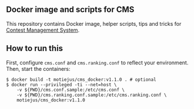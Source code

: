 Docker image and scripts for CMS
--------------------------------

This repository contains Docker image, helper scripts, tips and tricks for
[Contest Management System][CMS].

How to run this
---------------

First, configure `cms.conf` and `cms.ranking.conf` to reflect your environment.
Then, start the containers:

```shell
$ docker build -t motiejus/cms_docker:v1.1.0 . # optional
$ docker run --privileged -ti --net=host \
	-v ${PWD}/cms.conf.sample:/etc/cms.conf \
	-v ${PWD}/cms.ranking.conf.sample:/etc/cms.ranking.conf \
    motiejus/cms_docker:v1.1.0

```

[CMS]: http://cms-dev.github.io/
